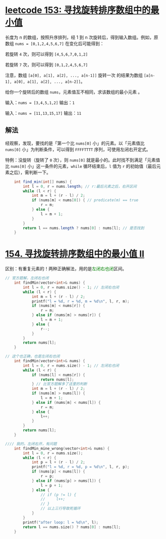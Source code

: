 # [leetcode 153: 寻找旋转排序数组中的最小值](https://leetcode.cn/problems/find-minimum-in-rotated-sorted-array/)

长度为 n 的数组，按照升序排列，经 1 到 n 次旋转后，得到输入数组。例如，原数组 `nums = [0,1,2,4,5,6,7]` 在变化后可能得到：

若旋转 `4` 次，则可以得到 `[4,5,6,7,0,1,2]`

若旋转 `7` 次，则可以得到 `[0,1,2,4,5,6,7]`

注意，数组 `[a[0], a[1], a[2], ..., a[n-1]]` 旋转一次 的结果为数组 `[a[n-1], a[0], a[1], a[2], ..., a[n-2]]`。

给你一个旋转后的数组 `nums`，元素值互不相同，求该数组的最小元素 。

输入：`nums = [3,4,5,1,2]`  输出：`1`

输入：`nums = [11,13,15,17]`  输出：`11`

## 解法

经观察，发现，要找的是「第一个比 `nums[0]` 小」的元素。以「元素值比 `nums[0]` 小」为判断条件，可以得到 `FFFFTTTT` 序列，可使用左闭右开定式。

特例：没旋转（旋转了 `0` 次），则 `nums[0]` 就是最小的。此时找不到满足「元素值比 `nums[0]` 小」这一条件的元素，`while` 循环结束后，`l` 值为 `r` 的初始值（最后元素之后），需判断一下。

```java
    int find_min(int[] nums) {
        int l = 0, r = nums.length; // r:最后元素之后，右开区间
        while (l < r) {
            int m = l + (r - l) / 2;
            if (nums[m] < nums[0]) { // predicate(m) == true
                r = m;
            } else {
                l = m + 1;
            }
        }
        return l == nums.length ? nums[0] : nums[l]; // 是否找到
    }
```

# [154. 寻找旋转排序数组中的最小值 II](https://leetcode.cn/problems/find-minimum-in-rotated-sorted-array-ii/)

区别：有重复元素的！两种正确解法，用的是<font color="green">左闭右也闭</font>区间。

```cpp
// 官方题解，左闭右也闭
    int findMin(vector<int>& nums) {
        int l = 0, r = nums.size() - 1; // 左闭右也闭
        while (l < r) {
            int m = l + (r - l) / 2;
            printf("l = %d, r = %d, m = %d\n", l, r, m);
            if (nums[m] < nums[r]) {
                r = m;
            } else if (nums[m] > nums[r]) {
                l = m + 1;
            } else {
                r--;
            }
        }
        return nums[l];
    }

// 这个也正确，也是左闭右也闭
    int findMin(vector<int>& nums) {
        int l = 0, r = nums.size() - 1; // 左闭右也闭
        while (l < r) {
            if (nums[l] < nums[r]) {
                return nums[l];
            } // 比官方题解多了这里的判断
            int m = l + (r - l) / 2;
            if (nums[m] > nums[l]) {
                l = m + 1;
            } else if (nums[m] < nums[l]) {
                r = m;
            } else {
                l++;
            }
        }
        return nums[l];
    }

//// 我的，左闭右开，有问题
    int findMin_mine_wrong(vector<int>& nums) {
        int l = 0, r = nums.size();
        while (l < r) {
            int p = l + (r - l) / 2;
            printf("l = %d, r = %d, p = %d\n", l, r, p);
            if (nums[p] < nums[l]) {
                r = p;
            } else if (nums[p] > nums[l]) {
                l = p + 1;
            } else {
                // if (p != l) {
                //     l++;
                // }
                // 以上三行导致死循环
            }
        }
        printf("after loop: l = %d\n", l);
        return l == nums.size() ? nums[0] : nums[l];
    }
```
